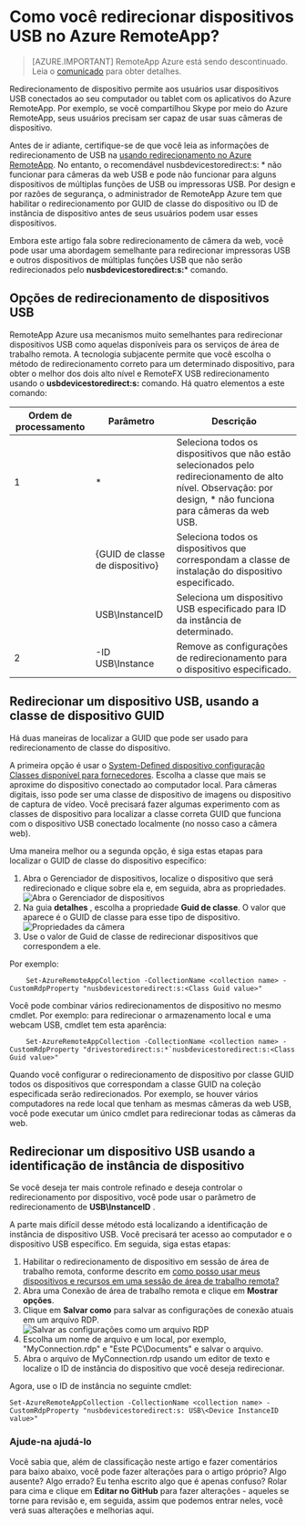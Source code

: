 <properties 
    pageTitle="Como você redirecionar dispositivos USB no Azure RemoteApp? | Microsoft Azure" 
    description="Saiba como usar o redirecionamento para dispositivos USB no Azure RemoteApp." 
    services="remoteapp" 
    documentationCenter="" 
    authors="lizap" 
    manager="mbaldwin" />

<tags 
    ms.service="remoteapp" 
    ms.workload="compute" 
    ms.tgt_pltfrm="na" 
    ms.devlang="na" 
    ms.topic="article" 
    ms.date="08/15/2016" 
    ms.author="elizapo" />



# <a name="how-do-you-redirect-usb-devices-in-azure-remoteapp"></a>Como você redirecionar dispositivos USB no Azure RemoteApp?

> [AZURE.IMPORTANT]
> RemoteApp Azure está sendo descontinuado. Leia o [comunicado](https://go.microsoft.com/fwlink/?linkid=821148) para obter detalhes.

Redirecionamento de dispositivo permite aos usuários usar dispositivos USB conectados ao seu computador ou tablet com os aplicativos do Azure RemoteApp. Por exemplo, se você compartilhou Skype por meio do Azure RemoteApp, seus usuários precisam ser capaz de usar suas câmeras de dispositivo.

Antes de ir adiante, certifique-se de que você leia as informações de redirecionamento de USB na [usando redirecionamento no Azure RemoteApp](remoteapp-redirection.md). No entanto, o recomendável nusbdevicestoredirect:s: * não funcionar para câmeras da web USB e pode não funcionar para alguns dispositivos de múltiplas funções de USB ou impressoras USB. Por design e por razões de segurança, o administrador de RemoteApp Azure tem que habilitar o redirecionamento por GUID de classe do dispositivo ou ID de instância de dispositivo antes de seus usuários podem usar esses dispositivos.

Embora este artigo fala sobre redirecionamento de câmera da web, você pode usar uma abordagem semelhante para redirecionar impressoras USB e outros dispositivos de múltiplas funções USB que não serão redirecionados pelo **nusbdevicestoredirect:s:*** comando.

## <a name="redirection-options-for-usb-devices"></a>Opções de redirecionamento de dispositivos USB
RemoteApp Azure usa mecanismos muito semelhantes para redirecionar dispositivos USB como aquelas disponíveis para os serviços de área de trabalho remota. A tecnologia subjacente permite que você escolha o método de redirecionamento correto para um determinado dispositivo, para obter o melhor dos dois alto nível e RemoteFX USB redirecionamento usando o **usbdevicestoredirect:s:** comando. Há quatro elementos a este comando:

| Ordem de processamento | Parâmetro           | Descrição                                                                                                                |
|------------------|---------------------|----------------------------------------------------------------------------------------------------------------------------|
| 1                | *                   | Seleciona todos os dispositivos que não estão selecionados pelo redirecionamento de alto nível. Observação: por design, * não funciona para câmeras da web USB.  |
|                  | {GUID de classe de dispositivo} | Seleciona todos os dispositivos que correspondam a classe de instalação do dispositivo especificado.                                                           |
|                  | USB\InstanceID      | Seleciona um dispositivo USB especificado para ID da instância de determinado.                                                                  |
| 2                | -ID USB\Instance    | Remove as configurações de redirecionamento para o dispositivo especificado.                                                                 |

## <a name="redirecting-a-usb-device-by-using-the-device-class-guid"></a>Redirecionar um dispositivo USB, usando a classe de dispositivo GUID
Há duas maneiras de localizar a GUID que pode ser usado para redirecionamento de classe do dispositivo. 

A primeira opção é usar o [System-Defined dispositivo configuração Classes disponível para fornecedores](https://msdn.microsoft.com/library/windows/hardware/ff553426.aspx). Escolha a classe que mais se aproxime do dispositivo conectado ao computador local. Para câmeras digitais, isso pode ser uma classe de dispositivo de imagens ou dispositivo de captura de vídeo. Você precisará fazer algumas experimento com as classes de dispositivo para localizar a classe correta GUID que funciona com o dispositivo USB conectado localmente (no nosso caso a câmera web).

Uma maneira melhor ou a segunda opção, é siga estas etapas para localizar o GUID de classe do dispositivo específico:

1. Abra o Gerenciador de dispositivos, localize o dispositivo que será redirecionado e clique sobre ela e, em seguida, abra as propriedades.
![Abra o Gerenciador de dispositivos](./media/remoteapp-usbredir/ra-devicemanager.png)
2. Na guia **detalhes** , escolha a propriedade **Guid de classe**. O valor que aparece é o GUID de classe para esse tipo de dispositivo.
![Propriedades da câmera](./media/remoteapp-usbredir/ra-classguid.png)
3. Use o valor de Guid de classe de redirecionar dispositivos que correspondem a ele.

Por exemplo:

        Set-AzureRemoteAppCollection -CollectionName <collection name> -CustomRdpProperty "nusbdevicestoredirect:s:<Class Guid value>"

Você pode combinar vários redirecionamentos de dispositivo no mesmo cmdlet. Por exemplo: para redirecionar o armazenamento local e uma webcam USB, cmdlet tem esta aparência:

        Set-AzureRemoteAppCollection -CollectionName <collection name> -CustomRdpProperty "drivestoredirect:s:*`nusbdevicestoredirect:s:<Class Guid value>"

Quando você configurar o redirecionamento de dispositivo por classe GUID todos os dispositivos que correspondam a classe GUID na coleção especificada serão redirecionados. Por exemplo, se houver vários computadores na rede local que tenham as mesmas câmeras da web USB, você pode executar um único cmdlet para redirecionar todas as câmeras da web.

## <a name="redirecting-a-usb-device-by-using-the-device-instance-id"></a>Redirecionar um dispositivo USB usando a identificação de instância de dispositivo

Se você deseja ter mais controle refinado e deseja controlar o redirecionamento por dispositivo, você pode usar o parâmetro de redirecionamento de **USB\InstanceID** .

A parte mais difícil desse método está localizando a identificação de instância de dispositivo USB. Você precisará ter acesso ao computador e o dispositivo USB específico. Em seguida, siga estas etapas:

1. Habilitar o redirecionamento de dispositivo em sessão de área de trabalho remota, conforme descrito em [como posso usar meus dispositivos e recursos em uma sessão de área de trabalho remota?](http://windows.microsoft.com/en-us/windows7/How-can-I-use-my-devices-and-resources-in-a-Remote-Desktop-session)
2. Abra uma Conexão de área de trabalho remota e clique em **Mostrar opções**.
3. Clique em **Salvar como** para salvar as configurações de conexão atuais em um arquivo RDP.  
    ![Salvar as configurações como um arquivo RDP](./media/remoteapp-usbredir/ra-saveasrdp.png)
4. Escolha um nome de arquivo e um local, por exemplo, "MyConnection.rdp" e "Este PC\Documents" e salvar o arquivo.
5. Abra o arquivo de MyConnection.rdp usando um editor de texto e localize o ID de instância do dispositivo que você deseja redirecionar.

Agora, use o ID de instância no seguinte cmdlet:

    Set-AzureRemoteAppCollection -CollectionName <collection name> -CustomRdpProperty "nusbdevicestoredirect:s: USB\<Device InstanceID value>"



### <a name="help-us-help-you"></a>Ajude-na ajudá-lo 
Você sabia que, além de classificação neste artigo e fazer comentários para baixo abaixo, você pode fazer alterações para o artigo próprio? Algo ausente? Algo errado? Eu tenha escrito algo que é apenas confuso? Rolar para cima e clique em **Editar no GitHub** para fazer alterações - aqueles se torne para revisão e, em seguida, assim que podemos entrar neles, você verá suas alterações e melhorias aqui.